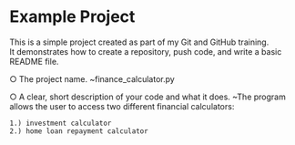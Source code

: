 # Example Project

This is a simple project created as part of my Git and GitHub training.  
It demonstrates how to create a repository, push code, and write a basic README file.

○ The project name.
	~finance_calculator.py
	
○ A clear, short description of your code and what it does.
	~The program allows the user to access two different financial calculators:
	
	1.) investment calculator
	2.) home loan repayment calculator

